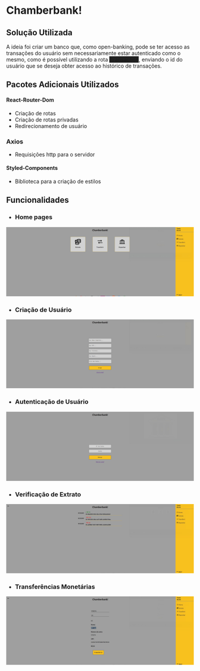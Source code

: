 # Chamberbank!

## Solução Utilizada

<p>A ideia foi criar um banco que, como open-banking, pode se ter acesso as transações do usuário sem necessariamente estar autenticado como o mesmo, como é possível utilizando a rota <span style="background:#222">/transaction</span>, enviando o id do usuário que se deseja obter acesso ao histórico de transações.</p>

## Pacotes Adicionais Utilizados

#### React-Router-Dom
- Criação de rotas
- Criação de rotas privadas
- Redirecionamento de usuário

### Axios
- Requisições http para o servidor

#### Styled-Components
- Biblioteca para a criação de estilos

## Funcionalidades

- ### Home pages
<img title="a title" alt="Alt text" src="./.github/home.jpg">

- ### Criação de Usuário
<img title="a title" alt="Alt text" src="./.github/create.jpg">

- ### Autenticação de Usuário
<img title="a title" alt="Alt text" src="./.github/login.jpg">

- ### Verificação de Extrato
<img title="a title" alt="Alt text" src="./.github/extract.jpg">

- ### Transferências Monetárias
<img title="a title" alt="Alt text" src="./.github/transaction.jpg">